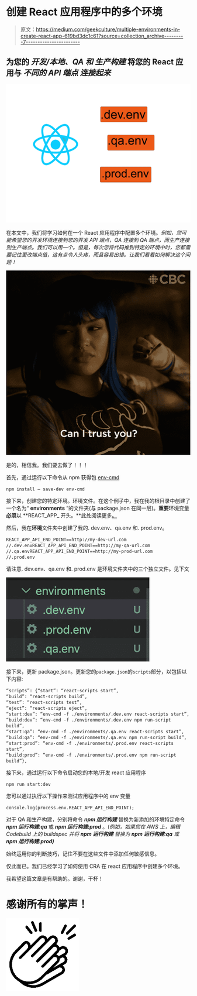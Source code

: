 # 创建 React 应用程序中的多个环境

> 原文：<https://medium.com/geekculture/multiple-environments-in-create-react-app-619bd3dc1c61?source=collection_archive---------7----------------------->

## 为您的 ***开发/本地、QA*** *和* ***生产构建*** 将您的 React 应用与 ***不同的 API 端点*** *连接起来*

![](img/b5fbb64b884fb220dffedf41506d3131.png)

在本文中，我们将学习如何在一个 React 应用程序中配置多个环境。*例如，您可能希望您的开发环境连接到您的开发 API 端点，QA 连接到 QA 端点，而生产连接到生产端点。我们可以用一个。但是，每次您将代码推到特定的环境中时，您都需要记住更改端点值，这有点令人头疼，而且容易出错。让我们看看如何解决这个问题！*

![](img/389a03f30b6a6e6ee628ea7405d984e9.png)

是的，相信我。我们要去做了！！！

首先，通过运行以下命令从 npm 获得包 [env-cmd](https://www.npmjs.com/package/env-cmd)

```
npm install — save-dev env-cmd
```

接下来，创建您的特定环境。环境文件。在这个例子中，我在我的根目录中创建了一个名为“ **environments** ”的文件夹(与 package.json 在同一层)。**重要**环境变量**必须**以 **REACT_APP_ 开头。**此处阅读更多[。](https://create-react-app.dev/docs/adding-custom-environment-variables/)

然后，我在**环境**文件夹中创建了我的. dev.env、qa.env 和. prod.env。

```
REACT_APP_API_END_POINT==http://my-dev-url.com
//.dev.envREACT_APP_API_END_POINT==http://my-qa-url.com
//.qa.envREACT_APP_API_END_POINT==http://my-prod-url.com
//.prod.env
```

请注意. dev.env、qa.env 和. prod.env 是环境文件夹中的三个独立文件。见下文

![](img/8f002ed1d6dde57403ce84a2fdcdc3b5.png)

接下来，更新 package.json。更新您的`package.json`的`scripts`部分，以包括以下内容:

```
“scripts”: {“start”: “react-scripts start”,
“build”: “react-scripts build”,
“test”: “react-scripts test”,
“eject”: “react-scripts eject”,
“start:dev”: “env-cmd -f ./environments/.dev.env react-scripts start”,
“build:dev”: “env-cmd -f ./environments/.dev.env npm run-script build”,
“start:qa”: “env-cmd -f ./environments/.qa.env react-scripts start”,
“build:qa”: “env-cmd -f ./environments/.qa.env npm run-script build”,
“start:prod”: “env-cmd -f ./environments/.prod.env react-scripts start”,
“build:prod”: “env-cmd -f ./environments/.prod.env npm run-script build”},
```

接下来，通过运行以下命令启动您的本地/开发 react 应用程序

```
npm run start:dev
```

您可以通过执行以下操作来测试应用程序中的 env 变量

```
console.log(process.env.REACT_APP_API_END_POINT);
```

对于 QA 和生产构建，分别将命令 ***npm 运行构建*** 替换为新添加的环境特定命令 ***npm 运行构建:qa*** 或 ***npm 运行构建:prod*** 。(*例如，如果您在 AWS 上，编辑 Codebuild 上的 buildspec 并将* ***npm 运行构建*** *替换为* ***npm 运行构建:qa*** *或* ***npm 运行构建:prod)***

始终运用你的判断技巧，记住不要在这些文件中添加任何敏感信息。

仅此而已。我们已经学习了如何使用 CRA 在 react 应用程序中创建多个环境。

我希望这篇文章是有帮助的。谢谢，干杯！

# 感谢所有的掌声！

![](img/5a97d6354aba17cefcc14f59d8e3e2ba.png)